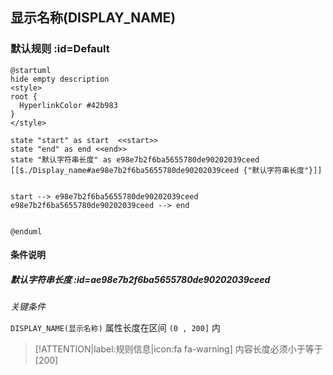 ## 显示名称(DISPLAY_NAME) <!-- {docsify-ignore-all} -->

   

### 默认规则 :id=Default

```plantuml
@startuml
hide empty description
<style>
root {
  HyperlinkColor #42b983
}
</style>

state "start" as start  <<start>>
state "end" as end <<end>>
state "默认字符串长度" as e98e7b2f6ba5655780de90202039ceed [[$./Display_name#ae98e7b2f6ba5655780de90202039ceed {"默认字符串长度"}]]


start --> e98e7b2f6ba5655780de90202039ceed 
e98e7b2f6ba5655780de90202039ceed --> end 


@enduml
```

#### 条件说明

##### 默认字符串长度 :id=ae98e7b2f6ba5655780de90202039ceed


*关键条件*


`DISPLAY_NAME(显示名称)` 属性长度在区间 `(0 , 200]` 内

> [!ATTENTION|label:规则信息|icon:fa fa-warning]
> 内容长度必须小于等于[200]







